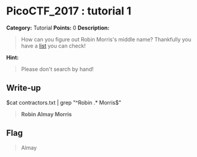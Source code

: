 # PicoCTF_2017 : tutorial 1

**Category:** Tutorial
**Points:** 0
**Description:**

> How can you figure out Robin Morris's middle name? Thankfully you have a [list](contractors.txt) you can check!


**Hint:**

> Please don't search by hand!


## Write-up
$cat contractors.txt | grep "^Robin .* Morris$"
>**Robin Almay Morris**

## Flag
>Almay


